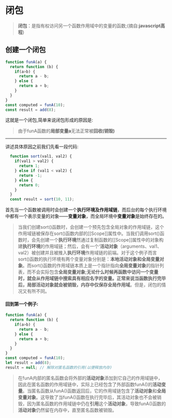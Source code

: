 # 闭包
> **闭包**：是指有权访问另一个函数作用域中的变量的函数;(摘自:**javascript高程**)


## 创建一个闭包
```js
function funA(a) {
  return function (b) {
    if(a>b) {
      return a - b;
    } else {
      return a + b;
    }
  }
}
const computed = funA(10);
const result = add(8);
```
这就是一个闭包,简单来说闭包形成的原因是:
> 由于funA函数的**局部变量a**无法正常被**回收(销毁)**
---
讲述具体原因之前我们先看一段代码:
```js
  function sort(val1, val2) {
    if(val1 > val2) {
      return 1;
    } else if (val1 < val2) {
      return -1;
    } else {
      return 0;
    }
  }
  const result = sort(10, 11);
```
首先当一个函数被调用时会创建一个**执行环境及作用域链**，而后台的每个执行环境中都有一个表示变量的对象——**变量对象**，而全局环境中**变量对象**是始终存在的。
> 当我们创建sort()函数时，会创建一个预先包含全局对象的作用域链，这个作用域链被保存在sort()函数内部的[[Scope]]属性中。当我们调用sort()函数时，会先创建一个**执行环境**然通过复制函数的[[Scope]]属性中的对象构建**执行环境**的作用域链；然后，会有一个‘**活动对象**（arguments、val1、val2）被创建并且被推入**执行环境**作用域链的前端。对于这个例子而言sort()函数的执行环境有两个变量对象分别是：**本地活动对象和全局变量对象**。而sort()函数的作用域链本质上是一个指针指向**全局变量对象**的指针列表，而不会实际包含**全局变量对象**;**无论什么时候再函数中访问一个变量时，就会从作用域链中搜索具有相应名字的变量。正常来说当函数执行完毕后，局部活动对象就会被销毁，内存中仅保存全局作用域**。但是，闭包的情况又有所不同。

#### 回到第一个例子:
```js
function funA(a) {
  return function (b) {
    if(a>b) {
      return a - b;
    } else {
      return a + b;
    }
  }
}
const computed = funA(10);
let result = add(8);
result = null; // 解除对匿名函数的引用(以便释放内存)
```
> 在funA内部的匿名函数会将外部的**活动对象**添加到它自己的作用域链中，因此在匿名函数的作用域链中，实际上已经包含了外部函数funA()的**活动变量**。当匿名函数从funA()函数返回后，它的作用域链包含了**活动对象**和**全局变量对象**。这导致了当funA()函数在执行完毕后，其活动对象也不会被销毁，因为匿名函数的作用域链中仍在**引用**这个**活动对象**，导致funA()函数的**活动对象**仍然留在内存中，直至匿名函数被销毁。
